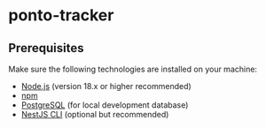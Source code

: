 # ponto-tracker

## Prerequisites

Make sure the following technologies are installed on your machine:

- [Node.js](https://nodejs.org/) (version 18.x or higher recommended)
- [npm](https://www.npmjs.com/)
- [PostgreSQL](https://www.postgresql.org/) (for local development database)
- [NestJS CLI](https://docs.nestjs.com/cli/overview) (optional but recommended)

###
